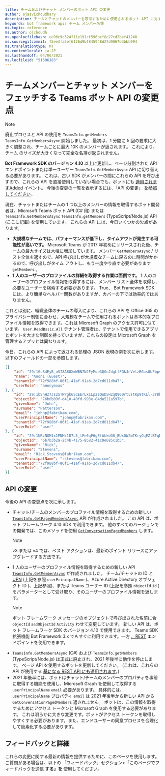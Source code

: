 ```yaml
---
title: チームおよびチャット メンバーのボット API の変更
author: ojasvichoudhary
description: チームとチャットのメンバーを取得するために使用されるボット API に対する今後の変更と進行中の変更について説明します。
keywords: bot framework apis チーム メンバー名簿
ms.topic: reference
ms.author: ojchoudh
ms.openlocfilehash: ee90c9c324f11e191cf596bcf8e27cd2bef41240
ms.sourcegitcommit: f5ee3fa5ef6126d9bf845948d27d9067b3bbb994
ms.translationtype: MT
ms.contentlocale: ja-JP
ms.lasthandoff: 04/06/2021
ms.locfileid: "51596183"
---
```

# <a name="changes-to-teams-bot-apis-for-fetching-team-and-chat-members"></a>チームメンバーとチャット メンバーをフェッチする Teams ボット API の変更点

>[!NOTE]
> 廃止プロセスと API の使用を `TeamsInfo.getMembers` `TeamsInfo.GetMembersAsync` 開始しました。 最初は、1 分間に 5 回の要求に大きく調整され、チームごとに最大 10K のメンバーが返されます。 これにより、チーム のサイズが大きくなって完全な名簿が返されません。 
> 
> **Bot Framework SDK のバージョン 4.10** 以上に更新し、ページ分割された API エンドポイントまたは単一ユーザー `TeamsInfo.GetMemberAsync` API に切り替える必要があります。 これは、古い SDK がメンバーの間にこれらの API を呼び出すので、これらの API を直接使用していない場合でも、ボットにも [適用されますAdded](../bots/how-to/conversations/subscribe-to-conversation-events.md#team-members-added) イベント。 今後の変更の一覧を表示するには、「API の変更」 [を参照してください](team-chat-member-api-changes.md#api-changes)。 

現在、チャットまたはチームの 1 つ以上のメンバーの情報を取得するボット開発者は、Microsoft Teams ボット API (C# 用) または `TeamsInfo.GetMembersAsync` `TeamsInfo.getMembers` (TypeScript/Node.js) API [(](../bots/how-to/get-teams-context.md#fetching-the-roster-or-user-profile)ここに記載) を使用しています。 これらの API には、今日いくつかの欠点があります。

* **大規模なチームでは、パフォーマンスが低下し、タイムアウトが発生する可能性が高いです。** Microsoft Teams が 2017 年初めにリリースされた後、チームの最大サイズは大幅に増加しています。 メンバー `GetMembersAsync` / リスト全体を返すので、API 呼び出しが大規模なチームに戻るのに時間がかかるので、呼び出しがタイム アウトし、もう一度やり直す必要があります `getMembers` 。
* **1 人のユーザーのプロファイルの詳細を取得する作業は面倒です。** 1 人のユーザーのプロファイル情報を取得するには、メンバー リスト全体を取得し、必要なユーザーを検索する必要があります。 True、 Bot Framework SDK には、より簡単なヘルパー関数がありますが、カバーの下では効率的ではありません。

これとは別に、組織全体のチームの導入により、これらの API を Office 365 のプライバシー制御に合わせ、大規模なチームで使用されるボットは基本的なプロファイル情報を取得できます。これは Microsoft Graph のアクセス許可に似ています。 `User.ReadBasic.All` テナント管理者は、テナントで使用できるアプリとボットを大きな制御を持っていますが、これらの設定は Microsoft Graph を管理するアプリとは異なります。

今日、これらの API によって返される処理の JSON 表現の例を次に示します。 以下のフィールドの一部を参照します。

```json
[{
    "id": "29:1GcS4EyB_oSI8A88XmWBN7NJFyMqe3QGnJdgLfFGkJnVelzRGos0bPbpsfJjcbAD22bmKc4GMbrY2g4JDrrA8vM06X1-cHHle4zOE6U4ttcc",
    "name": "Anon1 (Guest)",
    "tenantId":"72f988bf-86f1-41af-91ab-2d7cd011db47",
    "userRole": "anonymous"
}, {
    "id": "29:1bSnHZ7Js2STWrgk6ScEErLk1Lp2zQuD5H2qQ960rtvstKp8tKLl-3r8b6DoW0QxZimuTxk_kupZ1DBMpvIQQUAZL-PNj0EORDvRZXy8kvWk",
    "objectId": "76b0b09f-d410-48fd-993e-84da521a597b",
    "givenName": "John",
    "surname": "Patterson",
    "email": "johnp@fabrikam.com",
    "userPrincipalName": "johnp@fabrikam.com",
    "tenantId":"72f988bf-86f1-41af-91ab-2d7cd011db47",
    "userRole": "user"
}, {
    "id": "29:1URzNQM1x1PNMr1D7L5_lFe6qF6gEfAbkdG8_BUxOW2mTKryQqEZtBTqDt10-MghkzjYDuUj4KG6nvg5lFAyjOLiGJ4jzhb99WrnI7XKriCs",
    "objectId": "6b7b3b2a-2c4b-4175-8582-41c9e685c1b5",
    "givenName": "Rick",
    "surname": "Stevens",
    "email": "Rick.Stevens@fabrikam.com",
    "userPrincipalName": "rstevens@fabrikam.com",
    "tenantId":"72f988bf-86f1-41af-91ab-2d7cd011db47",
    "userRole": "user"
}]
```

## <a name="api-changes"></a>API の変更

今後の API の変更点を次に示します。

* チャット/チームのメンバーのプロファイル情報を取得するための新しい [`TeamsInfo.GetPagedMembersAsync`](~/bots/how-to/get-teams-context.md?tabs=dotnet#fetching-the-roster-or-user-profile) API が作成されました。 この API は、ボット フレームワーク 4.10 SDK で利用できます。 他のすべてのバージョンでの開発では、このメソッドを使用 [`GetConversationPagedMembers`](/dotnet/api/microsoft.bot.connector.conversationsextensions.getconversationpagedmembersasync?view=botbuilder-dotnet-stable&preserve-view=true) します。
  > [!NOTE]
  > v3 または v4 では、ベスト アクションは、最新のポイント リリースにアップグレードする方法です。
* 1 人のユーザーのプロファイル情報を取得するための新しい API [`TeamsInfo.GetMemberAsync`](~/bots/how-to/get-teams-context.md?tabs=dotnet#get-single-member-details) が作成されました。 チーム/チャットの ID と[UPN](https://docs.microsoft.com/windows/win32/ad/naming-properties#userprincipalname) (上記を参照 `userPrincipalName` )、Azure Active Directory オブジェクト ID (、上記参照)、または Teams ユーザー ID (上記を参照 `objectId`  `id` )をパラメーターとして受け取り、そのユーザーのプロファイル情報を返します。
  > [!NOTE]
  > ボット フレームワーク メッセージのオブジェクトで呼び出された名前に合 `objectId` `aadObjectId` `Activity` わせて変更しています。 新しい API は、ボット フレームワーク SDK のバージョン 4.10 で使用できます。 Teams SDK 拡張機能 Bot Framework 3.x でもすぐに利用できます。一方 [、REST](~/bots/how-to/get-teams-context.md?tabs=json#get-single-member-details) エンドポイントを使用できます。
* `TeamsInfo.GetMembersAsync` (C#) および `TeamsInfo.getMembers` (TypeScript/Node.js) は正式に廃止され、2021 年後半に動作を停止します。 ページ API を使用するボットを更新してください。 (これは、これらの API が使用する [基になる REST API にも適用されます](~/bots/how-to/get-teams-context.md?tabs=json)。)
* 2021 年後半には、ボットはチャット/チームのメンバーのプロパティを事前に取得する機能を使用し、Microsoft Graph を使用して取得する `userPrincipalName` `email` 必要があります。 具体的には、 `userPrincipalName` プロパティ `email` は 2021 年後半から新しい API から `GetConversationPagedMembers` 返されません。 ボットは、この情報を取得するためにアクセス トークンと Microsoft Graph を使用する必要があります。 これは明らかに大きな変更です。ボットがアクセス トークンを取得しやすくする必要があります。また、エンドユーザーの同意プロセスを合理化して簡素化する必要があります。

## <a name="feedback-and-more-information"></a>フィードバックと詳細

これらの変更に関する最新の情報を提供するために、このページを使用します。 ご質問がある場合は、以下の 「フィードバック」セクション>「このページでフィードバックを送信 **する」を** 使用してください。
